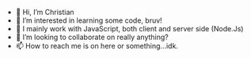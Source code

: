 - 👋 Hi, I’m Christian
- 👀 I’m interested in learning some code, bruv!
- 🌱 I mainly work with JavaScript, both client and server side (Node.Js)
- 💞️ I’m looking to collaborate on really anything?
- 📫 How to reach me is on here or something...idk.

<!---
Dreampopsickle/Dreampopsickle is a ✨ special ✨ repository because its `README.md` (this file) appears on your GitHub profile.
You can click the Preview link to take a look at your changes.
--->
